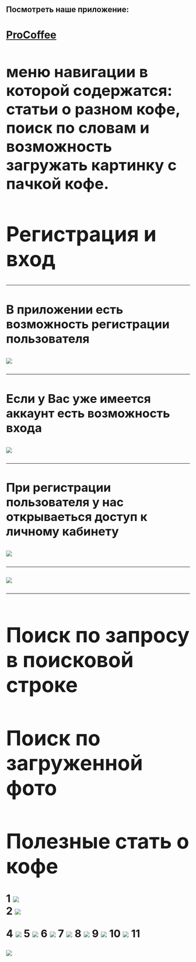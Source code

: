 <h2>Посмотреть наше приложение:</h2>
<h1><a href="https://cocoffee.herokuapp.com/signin">ProCoffee</a><h/1>
<br/>
  
  


  
<h2>меню навигации в которой содержатся: статьи о разном кофе, поиск по словам и возможность загружать картинку с пачкой кофе.  </h2>
 
  
<h1>Регистрация и вход</h1>
<hr/>
<h3>В приложении есть возможность регистрации пользователя</h3>
  <img src="https://sun9-28.userapi.com/hYeFTDhNWW9SmkK5iOYXV6lIudLCVm7lII4NpA/tPp8IPbKV24.jpg"/>
<hr/>
<h3>Если у Вас уже имеется аккаунт есть возможность входа </h3>
  <img src="https://sun9-26.userapi.com/UrDb4eMd2okcStjKAa-abjtVKgEGVWGvsBbplw/7mRp4KInY78.jpg"/>
<hr/>
  <h3>При регистрации пользователя у нас открываеться доступ к личному кабинету </h3>
<img src="https://sun9-48.userapi.com/c6rGHnBAriU82KJenepjErM1i8eMbyG5CZ1wsg/MvhcZed4_Gc.jpg"/>
  <hr/>
  <img src="https://sun9-52.userapi.com/6txgpjDxBeQZyKgsfdVwg_e5BW3w-hf0ZyEyfg/-3IV5le2n7c.jpg "/>
<hr/>

<h1>Поиск по запросу в поисковой строке </h1>
  
  
<h1>Поиск по загруженной фото </h1>
  
<h1>Полезные стать о кофе </h1>
  
  1
<img src="https://sun9-75.userapi.com/BRg49xQ2cmWIvvQ_i-TxZCjpGxtX-gFCAuhwBg/PHExZHBL02s.jpg"/>
<br/>
2
<img src="https://sun9-32.userapi.com/qcjAZZHJnXpCHKD6AfBYxsx3rvLHKuwQTURUhQ/cHc4zboO1Bg.jpg"/>


4
<img src="https://sun9-54.userapi.com/4o0Sf3CG7x1kJdeHaeqzR5hJnx708Gw1CJleow/qaR-lAy1acE.jpg"/>
5
<img src="https://sun9-69.userapi.com/gsiDipsL0Y3zulyyF0s4XMLvgbu-WEqip6j1GA/z9jp-26HgxU.jpg"/>
6
<img src="https://sun9-4.userapi.com/xKwD3xlilTblO9KGeOcZda4sBrYi2hDMkgOtpw/4KqKMa4IcqA.jpg"/>
7
<img src="https://sun9-20.userapi.com/GObhzYLHPUwl8_RmkdyXXGLa-PPPPxGm4_tEQA/PkMKeSWXBxo.jpg"/>
8
<img src="https://sun9-66.userapi.com/zzneRqy45Jruuf7XVnAHiYuUPX7nek4l9AXl6w/7-WRtDh05fA.jpg"/>
9
<img src="https://sun9-50.userapi.com/v1MsIgw7BKRH2T-8q6RYTPut_TCCtOki37_SIA/021wUYjjuIM.jpg"/>
10
<img src="https://sun9-47.userapi.com/StrqJawqIqDpPiG9WVcRwbnL_dayQFnC1b8WiA/JEFK6VsU3VQ.jpg"/>
11


<img src="https://sun9-62.userapi.com/XjY1zFpTOQvB08GlbIcKFi5kpserF-8-aie5Sw/_QgDwErhhrc.jpg"/>




